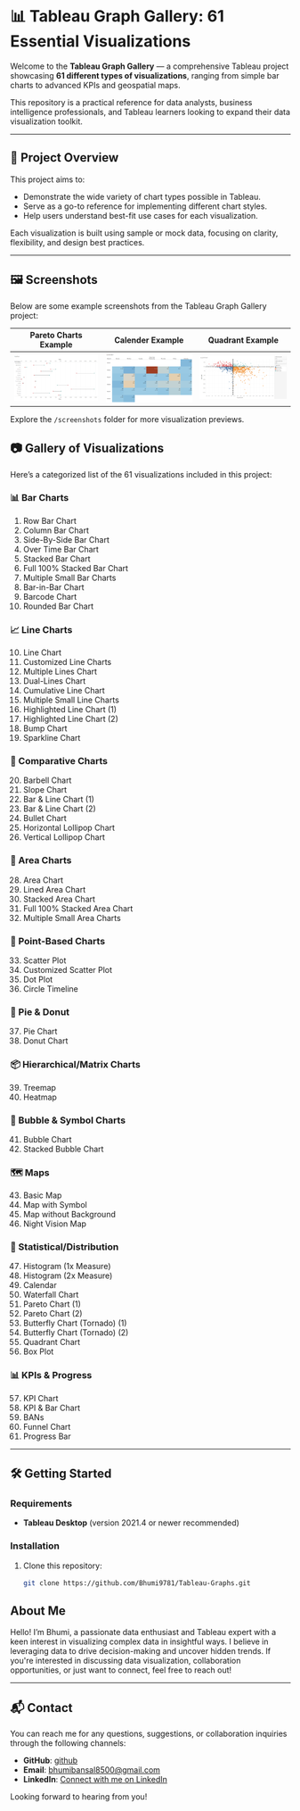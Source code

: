 # 📊 Tableau Graph Gallery: 61 Essential Visualizations

Welcome to the **Tableau Graph Gallery** — a comprehensive Tableau project showcasing **61 different types of visualizations**, ranging from simple bar charts to advanced KPIs and geospatial maps.

This repository is a practical reference for data analysts, business intelligence professionals, and Tableau learners looking to expand their data visualization toolkit.

---

## 📌 Project Overview

This project aims to:
- Demonstrate the wide variety of chart types possible in Tableau.
- Serve as a go-to reference for implementing different chart styles.
- Help users understand best-fit use cases for each visualization.

Each visualization is built using sample or mock data, focusing on clarity, flexibility, and design best practices.

---


## 🖼️ Screenshots

Below are some example screenshots from the Tableau Graph Gallery project:

| Pareto Charts Example | Calender Example | Quadrant Example |
|:------------------:|:------------------:|:------------------------:|
| ![Bar Chart Screenshot](Screenshots/Barbel.png) | ![Calendar Screenshot](Screenshots/Calender.png) | ![Map Screenshot](Screenshots/Quadrant.png) |

Explore the `/screenshots` folder for more visualization previews.

## 📷 Gallery of Visualizations

Here’s a categorized list of the 61 visualizations included in this project:

### 📊 Bar Charts
1. Row Bar Chart  
2. Column Bar Chart  
3. Side-By-Side Bar Chart  
4. Over Time Bar Chart  
5. Stacked Bar Chart  
6. Full 100% Stacked Bar Chart  
7. Multiple Small Bar Charts  
8. Bar-in-Bar Chart  
9. Barcode Chart  
21. Rounded Bar Chart  

### 📈 Line Charts
10. Line Chart  
11. Customized Line Charts  
12. Multiple Lines Chart  
13. Dual-Lines Chart  
14. Cumulative Line Chart  
15. Multiple Small Line Charts  
16. Highlighted Line Chart (1)  
17. Highlighted Line Chart (2)  
18. Bump Chart  
19. Sparkline Chart  

### 📏 Comparative Charts
20. Barbell Chart  
22. Slope Chart  
23. Bar & Line Chart (1)  
24. Bar & Line Chart (2)  
25. Bullet Chart  
26. Horizontal Lollipop Chart  
27. Vertical Lollipop Chart  

### 🌊 Area Charts
28. Area Chart  
29. Lined Area Chart  
30. Stacked Area Chart  
31. Full 100% Stacked Area Chart  
32. Multiple Small Area Charts  

### 🔘 Point-Based Charts
33. Scatter Plot  
34. Customized Scatter Plot  
35. Dot Plot  
36. Circle Timeline  

### 🍩 Pie & Donut
37. Pie Chart  
38. Donut Chart  

### 📦 Hierarchical/Matrix Charts
39. Treemap  
40. Heatmap  

### 🔵 Bubble & Symbol Charts
41. Bubble Chart  
42. Stacked Bubble Chart  

### 🗺️ Maps
43. Basic Map  
44. Map with Symbol  
45. Map without Background  
46. Night Vision Map  

### 🧮 Statistical/Distribution
47. Histogram (1x Measure)  
48. Histogram (2x Measure)  
49. Calendar  
50. Waterfall Chart  
51. Pareto Chart (1)  
52. Pareto Chart (2)  
53. Butterfly Chart (Tornado) (1)  
54. Butterfly Chart (Tornado) (2)  
55. Quadrant Chart  
56. Box Plot  

### 📊 KPIs & Progress
57. KPI Chart  
58. KPI & Bar Chart  
59. BANs  
60. Funnel Chart  
61. Progress Bar  

---

## 🛠️ Getting Started

### Requirements
- **Tableau Desktop** (version 2021.4 or newer recommended)

### Installation
1. Clone this repository:
   ```bash
   git clone https://github.com/Bhumi9781/Tableau-Graphs.git


## About Me

Hello! I’m Bhumi, a passionate data enthusiast and Tableau expert with a keen interest in visualizing complex data in insightful ways. I believe in leveraging data to drive decision-making and uncover hidden trends. If you're interested in discussing data visualization, collaboration opportunities, or just want to connect, feel free to reach out!

---

## 📬 Contact

You can reach me for any questions, suggestions, or collaboration inquiries through the following channels:

- **GitHub**: [github](https://github.com/Bhumi9781/)
- **Email**: [bhumibansal8500@gmail.com](mailto:bhumi9781@gmail.com)
- **LinkedIn**: [Connect with me on LinkedIn](https://www.linkedin.com/in/bhumi9781)

Looking forward to hearing from you!
